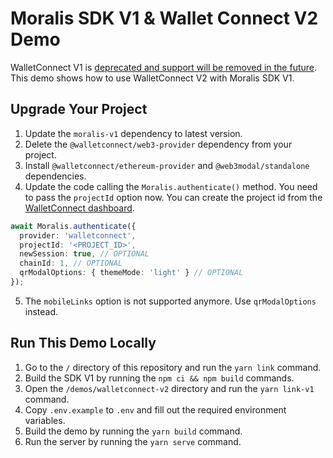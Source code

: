 # Moralis SDK V1 & Wallet Connect V2 Demo

WalletConnect V1 is [deprecated and support will be removed in the future](https://medium.com/walletconnect/walletconnect-v1-0-sunset-notice-and-migration-schedule-8af9d3720d2e). This demo shows how to use WalletConnect V2 with Moralis SDK V1.

## Upgrade Your Project

1. Update the `moralis-v1` dependency to latest version.
2. Delete the `@walletconnect/web3-provider` dependency from your project.
3. Install `@walletconnect/ethereum-provider` and `@web3modal/standalone` dependencies.
4. Update the code calling the `Moralis.authenticate()` method. You need to pass the `projectId` option now. You can create the project id from the [WalletConnect dashboard](https://cloud.walletconnect.com/sign-in).

```ts
await Moralis.authenticate({
  provider: 'walletconnect',
  projectId: '<PROJECT_ID>',
  newSession: true, // OPTIONAL
  chainId: 1, // OPTIONAL
  qrModalOptions: { themeMode: 'light' } // OPTIONAL
});
```

5. The `mobileLinks` option is not supported anymore. Use `qrModalOptions` instead.

## Run This Demo Locally

1. Go to the `/` directory of this repository and run the `yarn link` command.
2. Build the SDK V1 by running the `npm ci && npm build` commands.
3. Open the `/demos/walletconnect-v2` directory and run the `yarn link-v1` command.
4. Copy `.env.example` to `.env` and fill out the required environment variables.
5. Build the demo by running the `yarn build` command.
6. Run the server by running the `yarn serve` command.
